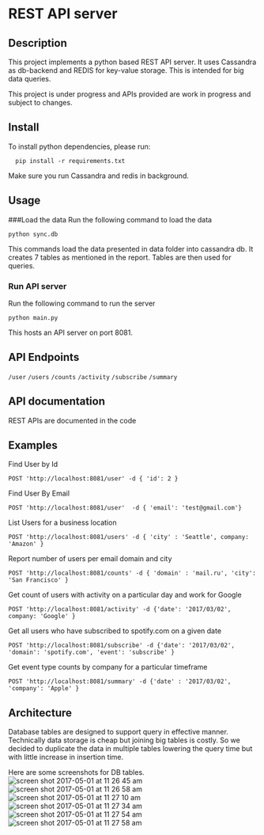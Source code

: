 # REST API server
## Description

This project implements a python based REST API server. It uses Cassandra as db-backend and REDIS for key-value storage. This is intended for big data queries.

This project is under progress and APIs provided are work in progress and subject to changes.

## Install
To install python dependencies, please run:
```
  pip install -r requirements.txt
```

Make sure you run Cassandra and redis in background.

## Usage

###Load the data
Run the following command to load the data
```
python sync.db
```
This commands load the data presented in data folder into cassandra db. It creates 7 tables as mentioned in the report. Tables are then used for queries.

### Run API server
Run the following command to run the server
```
python main.py
```

This hosts an API server on port 8081.

## API Endpoints

`/user`
`/users`
`/counts`
`/activity`
`/subscribe`
`/summary`

## API documentation
REST APIs are documented in the code

## Examples

Find User by Id

`POST 'http://localhost:8081/user' -d { 'id': 2 }`

Find User By Email

`POST 'http://localhost:8081/user'  -d { 'email': 'test@gmail.com'}`

List Users for a business location

`POST 'http://localhost:8081/users' -d { 'city' : 'Seattle', company: 'Amazon' }`

Report number of users per email domain and city

`POST 'http://localhost:8081/counts' -d { 'domain' : 'mail.ru', 'city': 'San Francisco' }`

Get count of users with activity on a particular day and work for Google

`POST 'http://localhost:8081/activity' -d {'date': '2017/03/02', company: 'Google' }`

Get all users who have subscribed to spotify.com on a given date

`POST 'http://localhost:8081/subscribe' -d {'date': '2017/03/02', 'domain': 'spotify.com', 'event': 'subscribe' }`

Get event type counts by company for a particular timeframe

`POST 'http://localhost:8081/summary' -d {'date' : '2017/03/02', 'company': 'Apple' }`

## Architecture

Database tables are designed to support query in effective manner. Technically data storage is cheap but joining big tables is costly. So we decided to duplicate the data in multiple tables lowering the query time but with little increase in insertion time.

Here are some screenshots for DB tables.
![screen shot 2017-05-01 at 11 26 45 am](https://cloud.githubusercontent.com/assets/14156410/25586081/54f405dc-2e63-11e7-81ba-c5b72ed78924.png)
![screen shot 2017-05-01 at 11 26 58 am](https://cloud.githubusercontent.com/assets/14156410/25586084/57ebf484-2e63-11e7-8e5f-7a75cf0005c9.png)
![screen shot 2017-05-01 at 11 27 10 am](https://cloud.githubusercontent.com/assets/14156410/25586085/57f90f3e-2e63-11e7-9147-6bae226ab208.png)
![screen shot 2017-05-01 at 11 27 34 am](https://cloud.githubusercontent.com/assets/14156410/25586087/57fba6c2-2e63-11e7-9a07-9590bf7c6de5.png)
![screen shot 2017-05-01 at 11 27 54 am](https://cloud.githubusercontent.com/assets/14156410/25586086/57fa6532-2e63-11e7-99bf-052aabd44562.png)
![screen shot 2017-05-01 at 11 27 58 am](https://cloud.githubusercontent.com/assets/14156410/25586088/57ffe296-2e63-11e7-9369-9e6877a2b9b4.png)


